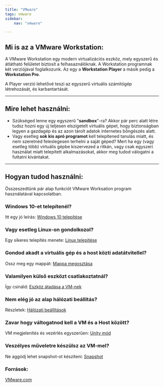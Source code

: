```yaml
---
title: "VMware"
tags: vmware
sidebar:
    nav: "vmware"

---
```

## Mi is az a VMware Workstation:

A VMware Workstation egy modern virtualizációs eszköz, mely egyszerű és átlátható felületet biztosít a felhasaználóknak.
A Workstation programnak két verziójával foglalkozunk. Az egy a **Workstation Player** a másik pedig a **Workstation Pro**.

A Player verzió lehetővé teszi az egyszerű virtuális számítógép létrehozását, és karbantartását.

---

## Mire lehet használni:

- Szükséged lenne egy egyszerű "**sandbox**"-ra? Akkor pár perc alatt létre tudsz hozni egy új teljesen elszigetelt virtuális gépet, hogy biztonságban legyen a gazdagép és az azon tárolt adatok internetes bőngészés alatt.
- Vagy esetleg **sok kis apró programot** kell telepítened tanulás miatt, és nem szeretnéd feleslegesen terhelni a saját géped? Mert ha egy (vagy esetleg több) virtuális gépbe kiszervezed a ritkán, vagy csak egyszeri használat miatt telepített alkalmazásokat, akkor meg tudod válogatni a futtatni kívántakat. 

---

## Hogyan tudod használni:
Összeszedtünk pár alap funkciót VMware Worksation program használatával kapcsolatban.

### Windows 10-et telepítenél?
Itt egy jó leírás: [Windows 10 telepítése](windows.md)

### Vagy esetleg Linux-on gondolkozol?
Egy sikeres telepítés menete: [Linux telepítése](linux.md)

### Gondod akadt a virtuális gép és a host közti adatátvitellel?
Ossz meg egy mappát: [Mappa megosztása](share_folder.md)

### Valamilyen külső eszközt csatlakoztatnál?
Így csináld: [Eszköz átadása a VM-nek](share_device.md)

### Nem elég jó az alap hálózati beállítás?
Részletek: [Hálózati beállítások](network.md)

### Zavar hogy váltogatnod kell a VM és a Host között?
VM megjelenítés és vezérlés egyszerűen: [Unity mód](unity.md)

### Veszélyes műveletre készülsz az VM-mel?
Ne aggódj lehet snapshot-ot készíteni: [Snapshot](snapshot.md)


### Források:
[VMware.com](https://www.vmware.com/products/workstation-player.html)